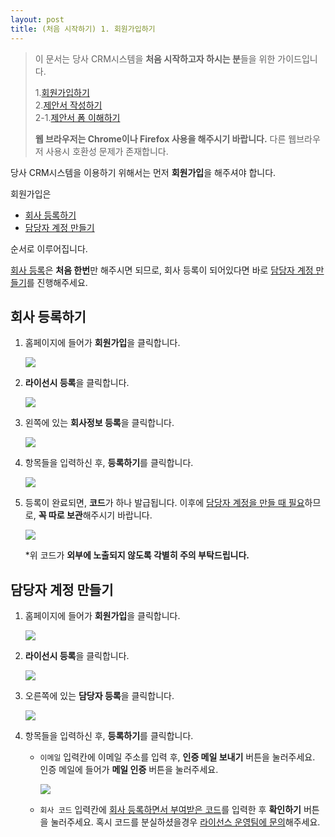 ```yaml
---
layout: post
title: (처음 시작하기) 1. 회원가입하기
---
```


>이 문서는 당사 CRM시스템을 **처음 시작하고자 하시는 분**들을 위한 가이드입니다.  
>  
>1.[회원가입하기]({{site.baseurl}}/Signup)   
>2.[제안서 작성하기]({{site.baseurl}}/Write-Proposal)   
>2-1.[제안서 폼 이해하기]({{site.baseurl}}/Write-Proposal-Detail)
>
>**웹 브라우저는 Chrome이나 Firefox 사용을 해주시기 바랍니다.**
>다른 웹브라우저 사용시 호환성 문제가 존재합니다.

당사 CRM시스템을 이용하기 위해서는 먼저 **회원가입**을 해주셔야 합니다.  
  
회원가입은
- [회사 등록하기](#회사-등록하기)
- [담당자 계정 만들기](#담당자-계정-만들기)

순서로 이루어집니다.  

[회사 등록](#회사-등록하기)은 **처음 한번**만 해주시면 되므로, 회사 등록이 되어있다면 바로 [담당자 계정 만들기](#담당자-계정-만들기)를 진행해주세요.


## 회사 등록하기
1. 홈페이지에 들어가 **회원가입**을 클릭합니다.

    ![](/images/signup/company-1.png)

2. **라이선시 등록**을 클릭합니다.

    ![](/images/signup/company-2.png)

3. 왼쪽에 있는 **회사정보 등록**을 클릭합니다.

    ![](/images/signup/company-3.png)

4. 항목들을 입력하신 후, **등록하기**를 클릭합니다.

    ![](/images/signup/company-4.png)

5. 등록이 완료되면, **코드**가 하나 발급됩니다. 이후에 <u>담당자 계정을 만들 때 필요</u>하므로, **꼭 따로 보관**해주시기 바랍니다.

    ![](/images/signup/company-5.png)

    *위 코드가 **외부에 노출되지 않도록 각별히 주의 부탁드립니다.**

## 담당자 계정 만들기
1. 홈페이지에 들어가 **회원가입**을 클릭합니다.

    ![](/images/signup/company-1.png)

2. **라이선시 등록**을 클릭합니다.

    ![](/images/signup/company-2.png)

3. 오른쪽에 있는 **담당자 등록**을 클릭합니다.

    ![](/images/signup/manager-3.png)

4. 항목들을 입력하신 후, **등록하기**를 클릭합니다.
    - `이메일` 입력칸에 이메일 주소를 입력 후, **인증 메일 보내기** 버튼을 눌러주세요. 인증 메일에 들어가 **메일 인증** 버튼을 눌러주세요.

        ![](/images/signup/email-confirm.png)
    - `회사 코드` 입력칸에 <u>회사 등록하면서 부여받은 코드</u>를 입력한 후 **확인하기** 버튼을 눌러주세요. 혹시 코드를 분실하셨을경우 [라이선스 운영팀에 문의](mailto:support@soyoucorp.com)해주세요.

